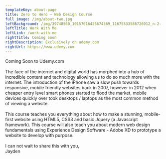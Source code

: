 ```yaml
---
templateKey: about-page
title: Zero to Hero – Web Design Course
full_image: /img/about-two.jpg
leftBackground: /img/39748560_10157016425674369_11675533586726912_n-2-.jpg
leftTitle: Work With Me
leftLink: /work-with-me
rightTitle: Coming Soon
rightDescription: Exclusively on udemy.com
rightUrl: https://www.udemy.com
---
```

Coming Soon to Udemy.com\
\
The face of the internet and digital world has morphed into a hub of incredible content and technology allowing us to do so much more with the internet.  The introduction of the iPhone saw a slow push towards responsive, mobile friendly websites back in 2007, however in 2012 when cheaper entry level smart phones started to flood the market, mobile devices quickly over took desktops / laptops as the most common method of viewing a website.\
\
This course teaches you everything about how to make a stunning, mobile-first website using HTML5, CSS3 and basic Jquery (a Javascript framework).  This course will also teach you about modern web design fundamentals using Experience Design Software - Adobe XD to prototype a website to develop with purpose.\
\
I can not wait to share this with you,\
Jayden
